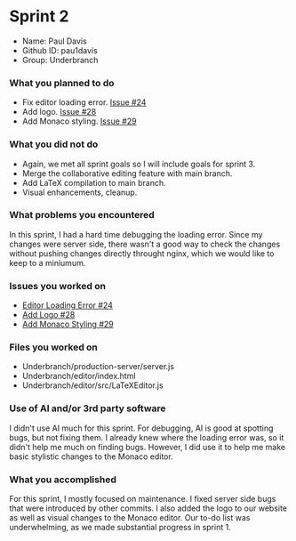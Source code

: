 # Sprint 2

- Name: Paul Davis
- Github ID: pau1davis
- Group: Underbranch

### What you planned to do
* Fix editor loading error. [Issue #24](https://github.com/RobbyLawrence/Underbranch/issues/24)
* Add logo. [Issue #28](https://github.com/RobbyLawrence/Underbranch/issues/28)
* Add Monaco styling. [Issue #29](https://github.com/RobbyLawrence/Underbranch/issues/29)

### What you did not do
* Again, we met all sprint goals so I will include goals for sprint 3.
* Merge the collaborative editing feature with main branch.
* Add LaTeX compilation to main branch.
* Visual enhancements, cleanup.
### What problems you encountered
In this sprint, I had a hard time debugging the loading error. Since my changes were server side, there wasn't a good way to check the changes without pushing changes directly throught nginx, which we would like to keep to a miniumum.

### Issues you worked on
* [Editor Loading Error #24](https://github.com/RobbyLawrence/Underbranch/issues/24)
* [Add Logo #28](https://github.com/RobbyLawrence/Underbranch/issues/28)
* [Add Monaco Styling #29](https://github.com/RobbyLawrence/Underbranch/issues/29)

### Files you worked on
* Underbranch/production-server/server.js
* Underbranch/editor/index.html
* Underbranch/editor/src/LaTeXEditor.js

### Use of AI and/or 3rd party software
I didn't use AI much for this sprint. For debugging, AI is good at spotting bugs, but not fixing them. I already knew where the loading error was, so it didn't help me much on finding bugs. However, I did use it to help me make basic stylistic changes to the Monaco editor.
### What you accomplished
For this sprint, I mostly focused on maintenance. I fixed server side bugs that were introduced by other commits. I also added the logo to our website as well as visual changes to the Monaco editor. Our to-do list was underwhelming, as we made substantial progress in sprint 1.